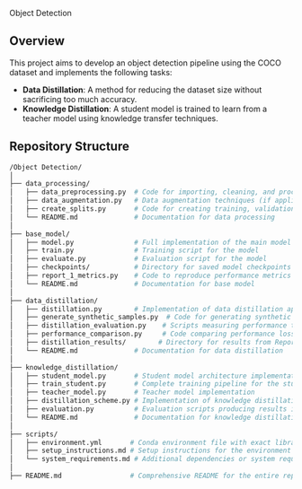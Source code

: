 Object Detection 

## Overview

This project aims to develop an object detection pipeline using the COCO dataset and implements the following tasks:

- **Data Distillation**: A method for reducing the dataset size without sacrificing too much accuracy.
- **Knowledge Distillation**: A student model is trained to learn from a teacher model using knowledge transfer techniques.

## Repository Structure
```bash
/Object Detection/
│
├── data_processing/
│   ├── data_preprocessing.py  # Code for importing, cleaning, and processing dataset
│   ├── data_augmentation.py   # Data augmentation techniques (if applicable)
│   ├── create_splits.py       # Code for creating training, validation, and testing splits
│   └── README.md              # Documentation for data processing
│
├── base_model/
│   ├── model.py               # Full implementation of the main model architecture
│   ├── train.py               # Training script for the model
│   ├── evaluate.py            # Evaluation script for the model
│   ├── checkpoints/           # Directory for saved model checkpoints or weights
│   ├── report_1_metrics.py    # Code to reproduce performance metrics from Report 1
│   └── README.md              # Documentation for base model
│
├── data_distillation/
│   ├── distillation.py        # Implementation of data distillation approach
│   ├── generate_synthetic_samples.py  # Code for generating synthetic samples
│   ├── distillation_evaluation.py    # Scripts measuring performance trade-offs
│   ├── performance_comparison.py     # Code comparing performance loss and training time
│   ├── distillation_results/        # Directory for results from Report 2
│   └── README.md              # Documentation for data distillation
│
├── knowledge_distillation/
│   ├── student_model.py       # Student model architecture implementation
│   ├── train_student.py       # Complete training pipeline for the student model
│   ├── teacher_model.py       # Teacher model implementation
│   ├── distillation_scheme.py # Implementation of knowledge distillation method/scheme
│   ├── evaluation.py          # Evaluation scripts producing results identical to Report 3
│   └── README.md              # Documentation for knowledge distillation
│
├── scripts/
│   ├── environment.yml       # Conda environment file with exact library versions
│   ├── setup_instructions.md # Setup instructions for the environment
│   └── system_requirements.md # Additional dependencies or system requirements
│
├── README.md                 # Comprehensive README for the entire repository


